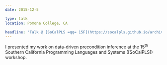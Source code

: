 ```yaml
---
date: 2015-12-5

type: talk
location: Pomona College, CA

headline: 'Talk @ [SoCalPLS =qq= 15F](https://socalpls.github.io/archive/2015dec/)'
---
```


I presented my work on data-driven precondition inference
at the 15<sup>th</sup> Southern California Programming Languages and Systems ([SoCalPLS]) workshop.
